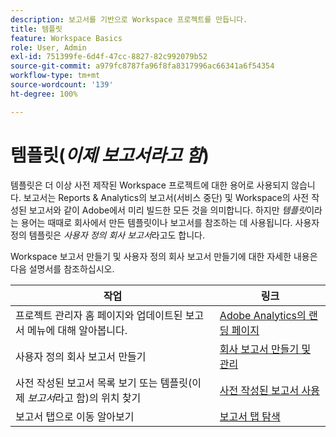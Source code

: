 ```yaml
---
description: 보고서를 기반으로 Workspace 프로젝트를 만듭니다.
title: 템플릿
feature: Workspace Basics
role: User, Admin
exl-id: 751399fe-6d4f-47cc-8827-82c992079b52
source-git-commit: a979fc8787fa96f8fa8317996ac66341a6f54354
workflow-type: tm+mt
source-wordcount: '139'
ht-degree: 100%

---
```


# 템플릿(*이제 보고서라고 함*)

템플릿은 더 이상 사전 제작된 Workspace 프로젝트에 대한 용어로 사용되지 않습니다. 보고서는 Reports &amp; Analytics의 보고서(서비스 중단) 및 Workspace의 사전 작성된 보고서와 같이 Adobe에서 미리 빌드한 모든 것을 의미합니다. 하지만 *템플릿*&#x200B;이라는 용어는 때때로 회사에서 만든 템플릿이나 보고서를 참조하는 데 사용됩니다. 사용자 정의 템플릿은 *사용자 정의 회사 보고서*&#x200B;라고도 합니다.

Workspace 보고서 만들기 및 사용자 정의 회사 보고서 만들기에 대한 자세한 내용은 다음 설명서를 참조하십시오.

| 작업 | 링크 |
|---|---| 
| 프로젝트 관리자 홈 페이지와 업데이트된 보고서 메뉴에 대해 알아봅니다. | [Adobe Analytics의 랜딩 페이지](/help/analyze/landing.md) |
| 사용자 정의 회사 보고서 만들기 | [회사 보고서 만들기 및 관리](/help/analyze/analysis-workspace/reports/create-company-reports.md) |
| 사전 작성된 보고서 목록 보기 또는 템플릿(이제 *보고서*&#x200B;라고 함)의 위치 찾기 | [사전 작성된 보고서 사용](/help/analyze/analysis-workspace/reports/use-reports.md) |
| 보고서 탭으로 이동 알아보기 | [보고서 탭 탐색](/help/analyze/landing.md#navigate-reports) |
